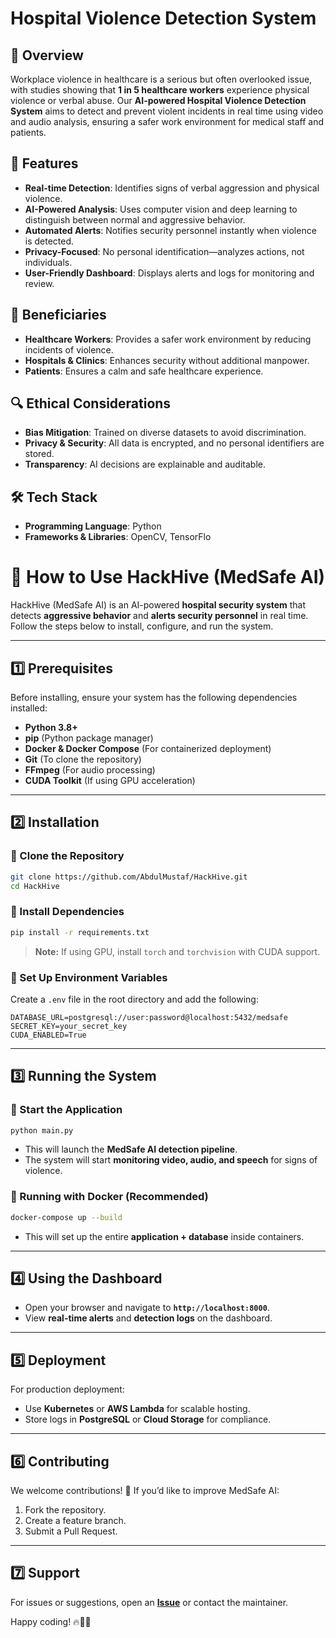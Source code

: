 # Hospital Violence Detection System
## 📌 Overview
Workplace violence in healthcare is a serious but often overlooked issue, with studies showing that **1 in 5 healthcare workers** experience physical violence or verbal abuse. Our **AI-powered Hospital Violence Detection System** aims to detect and prevent violent incidents in real time using video and audio analysis, ensuring a safer work environment for medical staff and patients.
## 🎯 Features
- **Real-time Detection**: Identifies signs of verbal aggression and physical violence.
- **AI-Powered Analysis**: Uses computer vision and deep learning to distinguish between normal and aggressive behavior.
- **Automated Alerts**: Notifies security personnel instantly when violence is detected.
- **Privacy-Focused**: No personal identification—analyzes actions, not individuals.
- **User-Friendly Dashboard**: Displays alerts and logs for monitoring and review.
## 🏥 Beneficiaries
- **Healthcare Workers**: Provides a safer work environment by reducing incidents of violence.
- **Hospitals & Clinics**: Enhances security without additional manpower.
- **Patients**: Ensures a calm and safe healthcare experience.
## 🔍 Ethical Considerations
- **Bias Mitigation**: Trained on diverse datasets to avoid discrimination.
- **Privacy & Security**: All data is encrypted, and no personal identifiers are stored.
- **Transparency**: AI decisions are explainable and auditable.
## 🛠️ Tech Stack
- **Programming Language**: Python
- **Frameworks & Libraries**: OpenCV, TensorFlo

# 🚀 How to Use HackHive (MedSafe AI)

HackHive (MedSafe AI) is an AI-powered **hospital security system** that detects **aggressive behavior** and **alerts security personnel** in real time. Follow the steps below to install, configure, and run the system.

---

## 1️⃣ Prerequisites
Before installing, ensure your system has the following dependencies installed:

- **Python 3.8+**
- **pip** (Python package manager)
- **Docker & Docker Compose** (For containerized deployment)
- **Git** (To clone the repository)
- **FFmpeg** (For audio processing)
- **CUDA Toolkit** (If using GPU acceleration)

---

## 2️⃣ Installation
### 🔹 Clone the Repository
```sh
git clone https://github.com/AbdulMustaf/HackHive.git
cd HackHive
```

### 🔹 Install Dependencies
```sh
pip install -r requirements.txt
```

> **Note:** If using GPU, install `torch` and `torchvision` with CUDA support.

### 🔹 Set Up Environment Variables
Create a `.env` file in the root directory and add the following:

```env
DATABASE_URL=postgresql://user:password@localhost:5432/medsafe
SECRET_KEY=your_secret_key
CUDA_ENABLED=True
```

---

## 3️⃣ Running the System
### 🔹 Start the Application
```sh
python main.py
```
- This will launch the **MedSafe AI detection pipeline**.
- The system will start **monitoring video, audio, and speech** for signs of violence.

### 🔹 Running with Docker (Recommended)
```sh
docker-compose up --build
```
- This will set up the entire **application + database** inside containers.

---

## 4️⃣ Using the Dashboard
- Open your browser and navigate to **`http://localhost:8000`**.
- View **real-time alerts** and **detection logs** on the dashboard.

---

## 5️⃣ Deployment
For production deployment:
- Use **Kubernetes** or **AWS Lambda** for scalable hosting.
- Store logs in **PostgreSQL** or **Cloud Storage** for compliance.

---

## 6️⃣ Contributing
We welcome contributions! 🚀 If you’d like to improve MedSafe AI:
1. Fork the repository.
2. Create a feature branch.
3. Submit a Pull Request.

---

## 7️⃣ Support
For issues or suggestions, open an **[Issue](https://github.com/AbdulMustaf/HackHive/issues)** or contact the maintainer.

Happy coding! 🔥👨‍💻
